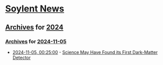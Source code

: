 # [Soylent News](../../../README.md)

## [Archives](../../index.md) for [2024](../index.md)

### [Archives](../../index.md) for [2024-11-05](index.md)

* [2024-11-05, 00:25:00](https://soylentnews.org/article.pl?sid=24/11/04/0158225&from=rss) - [Science May Have Found its First Dark-Matter Detector](https://soylentnews.org/article.pl?sid=24/11/04/0158225&from=rss)
